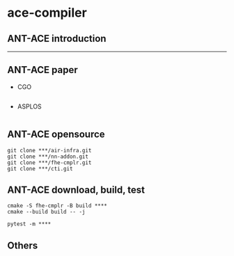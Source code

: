 # ace-compiler

## ANT-ACE introduction

***

## ANT-ACE paper

- CGO

```

```

- ASPLOS

```
```

## ANT-ACE opensource

```
git clone ***/air-infra.git
git clone ***/nn-addon.git
git clone ***/fhe-cmplr.git
git clone ***/cti.git
```

## ANT-ACE download, build, test

```
cmake -S fhe-cmplr -B build ****
cmake --build build -- -j
```

```
pytest -m ****
```

## Others